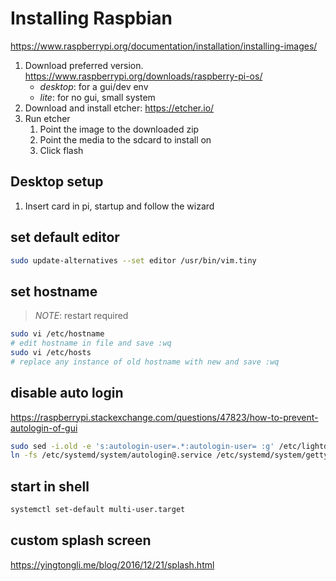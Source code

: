 # Installing Raspbian

https://www.raspberrypi.org/documentation/installation/installing-images/

1. Download preferred version. https://www.raspberrypi.org/downloads/raspberry-pi-os/
   - *desktop*: for a gui/dev env
   - *lite*: for no gui, small system
1. Download and install etcher: https://etcher.io/
1. Run etcher
    1. Point the image to the downloaded zip
    1. Point the media to the sdcard to install on
    1. Click flash

## Desktop setup

1. Insert card in pi, startup and follow the wizard

## set default editor

```bash
sudo update-alternatives --set editor /usr/bin/vim.tiny
```

## set hostname

> *NOTE*: restart required

```bash
sudo vi /etc/hostname
# edit hostname in file and save :wq
sudo vi /etc/hosts
# replace any instance of old hostname with new and save :wq
```

## disable auto login

https://raspberrypi.stackexchange.com/questions/47823/how-to-prevent-autologin-of-gui

```bash
sudo sed -i.old -e 's:autologin-user=.*:autologin-user= :g' /etc/lightdm/lightdm.conf
ln -fs /etc/systemd/system/autologin@.service /etc/systemd/system/getty.target.wants/getty@tty1.service
```

## start in shell

```bash
systemctl set-default multi-user.target
```

## custom splash screen

https://yingtongli.me/blog/2016/12/21/splash.html


